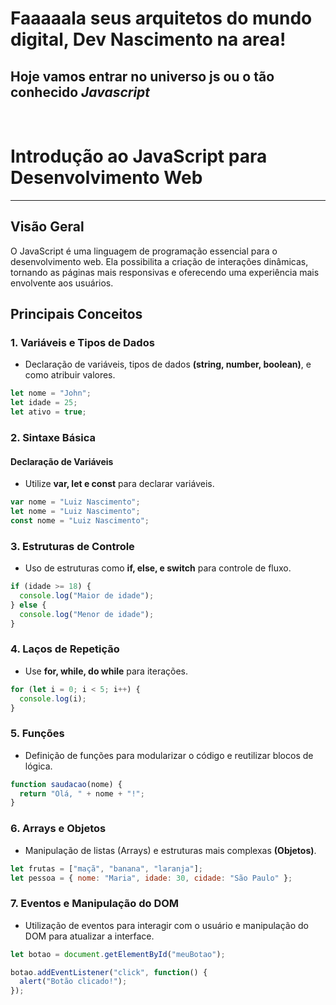 # **Faaaaala seus arquitetos do mundo digital, Dev Nascimento na area!**

## **Hoje vamos entrar no universo js ou o tão conhecido *Javascript***
<br>

# Introdução ao JavaScript para Desenvolvimento Web

---

## Visão Geral

O JavaScript é uma linguagem de programação essencial para o desenvolvimento web. Ela possibilita a criação de interações dinâmicas, tornando as páginas mais responsivas e oferecendo uma experiência mais envolvente aos usuários.

## Principais Conceitos

### 1. **Variáveis e Tipos de Dados**
   - Declaração de variáveis, tipos de dados **(string, number, boolean)**, e como atribuir valores.

```javascript
let nome = "John";
let idade = 25;
let ativo = true;
```

### 2. **Sintaxe Básica**
#### Declaração de Variáveis
   - Utilize **var, let e const** para declarar variáveis.

```javascript
var nome = "Luiz Nascimento";
let nome = "Luiz Nascimento";
const nome = "Luiz Nascimento";
```

### 3. **Estruturas de Controle**
   - Uso de estruturas como **if, else, e switch** para controle de fluxo.

```javascript
if (idade >= 18) {
  console.log("Maior de idade");
} else {
  console.log("Menor de idade");
}
```

### 4. **Laços de Repetição**
   - Use **for, while, do while** para iterações.

```javascript
for (let i = 0; i < 5; i++) {
  console.log(i);
}
```

### 5. **Funções**
   - Definição de funções para modularizar o código e reutilizar blocos de lógica.

```javascript
function saudacao(nome) {
  return "Olá, " + nome + "!";
}
```

### 6. **Arrays e Objetos**
   - Manipulação de listas (Arrays) e estruturas mais complexas **(Objetos)**.

```javascript
let frutas = ["maçã", "banana", "laranja"];
let pessoa = { nome: "Maria", idade: 30, cidade: "São Paulo" };
```

### 7. **Eventos e Manipulação do DOM**
   - Utilização de eventos para interagir com o usuário e manipulação do DOM para atualizar a interface.

```javascript
let botao = document.getElementById("meuBotao");

botao.addEventListener("click", function() {
  alert("Botão clicado!");
});
```
